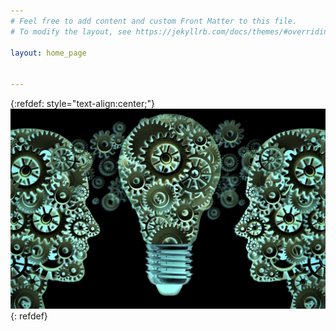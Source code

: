 ```yaml
---
# Feel free to add content and custom Front Matter to this file.
# To modify the layout, see https://jekyllrb.com/docs/themes/#overriding-theme-defaults

layout: home_page


---
```

{:refdef: style="text-align:center;"}
<img src="/images/brain_gears.jpg" width="auto" class="extraround" />
{: refdef}